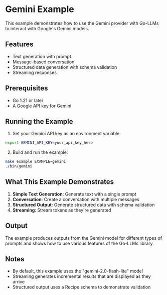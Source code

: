 # Gemini Example

This example demonstrates how to use the Gemini provider with Go-LLMs to interact with Google's Gemini models.

## Features

- Text generation with prompt
- Message-based conversation
- Structured data generation with schema validation
- Streaming responses

## Prerequisites

- Go 1.21 or later
- A Google API key for Gemini

## Running the Example

1. Set your Gemini API key as an environment variable:

```bash
export GEMINI_API_KEY=your_api_key_here
```

2. Build and run the example:

```bash
make example EXAMPLE=gemini
./bin/gemini
```

## What This Example Demonstrates

1. **Simple Text Generation**: Generate text with a single prompt
2. **Conversation**: Create a conversation with multiple messages 
3. **Structured Output**: Generate structured data with schema validation
4. **Streaming**: Stream tokens as they're generated

## Output

The example produces outputs from the Gemini model for different types of prompts and shows how to use various features of the Go-LLMs library.

## Notes

- By default, this example uses the "gemini-2.0-flash-lite" model
- Streaming generates incremental results that are displayed as they arrive
- Structured output uses a Recipe schema to demonstrate validation